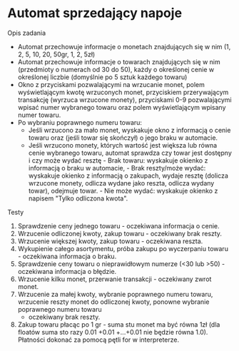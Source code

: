 # Automat sprzedający napoje


Opis zadania
- Automat przechowuje informacje o monetach znajdujących się w nim (1, 2, 5,
10, 20, 50gr, 1, 2, 5zł)
- Automat przechowuje informacje o towarach znajdujących się w nim (przedmioty o
numerach od 30 do 50), każdy o określonej cenie w określonej liczbie (domyślnie
po 5 sztuk każdego towaru)
- Okno z przyciskami pozwalającymi na wrzucanie monet, polem wyświetlającym
kwotę wrzuconych monet, przyciskiem przerywającym transakcję (wyrzuca
wrzucone monety), przyciskami 0-9 pozwalającymi wpisać numer wybranego
towaru oraz polem wyświetlającym wpisany numer towaru.
- Po wybraniu poprawnego numeru towaru:
	- Jeśli wrzucono za mało monet, wyskakuje okno z informacją o cenie towaru
	  oraz (jeśli towar się skończył) o jego braku w automacie.
	- Jeśli wrzucono monety, których wartość jest większa lub równa cenie wybranego
	  towaru, automat sprawdza czy towar jest dostępny i czy może wydać resztę
			- Brak towaru: wyskakuje okienko z informacją o braku w automacie,
			- Brak reszty/może wydać: wyskakuje okienko z informacją o
			  zakupach, wydaje resztę (dolicza wrzucone monety, odlicza wydane
			  jako reszta, odlicza wydany towar), odejmuje towar.
			- Nie może wydać: wyskakuje okienko z napisem "Tylko odliczona kwota".

Testy
1. Sprawdzenie ceny jednego towaru - oczekiwana informacja o cenie.
2. Wrzucenie odliczonej kwoty, zakup towaru - oczekiwany brak reszty.
3. Wrzucenie większej kwoty, zakup towaru - oczekiwana reszta.
4. Wykupienie całego asortymentu, próba zakupu po wyczerpaniu towaru -
	oczekiwana informacja o braku.
5. Sprawdzenie ceny towaru o nieprawidłowym numerze (<30 lub >50) -
	oczekiwana informacja o błędzie.
6. Wrzucenie kilku monet, przerwanie transakcji - oczekiwany zwrot monet.
7. Wrzucenie za małej kwoty, wybranie poprawnego numeru towaru, wrzucenie
	reszty monet do odliczonej kwoty, ponowne wybranie poprawnego numeru towaru
	- oczekiwany brak reszty.
8. Zakup towaru płacąc po 1 gr - suma stu monet ma być równa 1zł (dla floatów
	suma sto razy 0.01 +0.01 +...+0.01 nie będzie równa 1.0). Płatności dokonać
	za pomocą pętli for w interpreterze.
